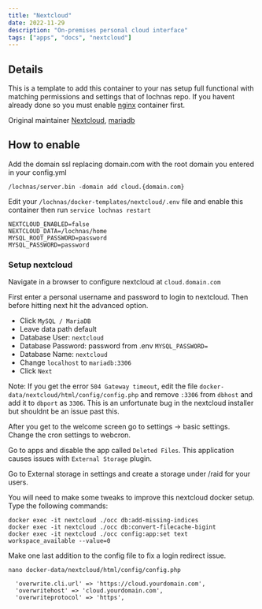 ```yaml
---
title: "Nextcloud"
date: 2022-11-29
description: "On-premises personal cloud interface"
tags: ["apps", "docs", "nextcloud"]
---
```


## Details

This is a template to add this container to your nas setup full functional with matching permissions and settings that of lochnas repo. If you havent already done so you must enable [nginx](/apps/nginx/) container first.

Original maintainer [Nextcloud](https://hub.docker.com/_/nextcloud), [mariadb](https://hub.docker.com/_/mariadb)

## How to enable

Add the domain ssl replacing domain.com with the root domain you entered in your config.yml

```
/lochnas/server.bin -domain add cloud.{domain.com}
```

Edit your `/lochnas/docker-templates/nextcloud/.env` file and enable this container then run `service lochnas restart`

```
NEXTCLOUD_ENABLED=false
NEXTCLOUD_DATA=/lochnas/home
MYSQL_ROOT_PASSWORD=password
MYSQL_PASSWORD=password
```

### Setup nextcloud

Navigate in a browser to configure nextcloud at `cloud.domain.com`

First enter a personal username and password to login to nextcloud. Then before hitting next hit the advanced option.

 - Click `MySQL / MariaDB`
 - Leave data path default
 - Database User: `nextcloud`
 - Database Password: password from .env `MYSQL_PASSWORD=`
 - Database Name: `nextcloud`
 - Change `localhost` to `mariadb:3306`
 - Click `Next`
 
Note: If you get the error `504 Gateway timeout`, edit the file `docker-data/nextcloud/html/config/config.php` and remove `:3306` from `dbhost` and add it to `dbport` as `3306`. This is an unfortunate bug in the nextcloud installer but shouldnt be an issue past this.

After you get to the welcome screen go to settings -> basic settings. Change the cron settings to webcron. 

Go to apps and disable the app called `Deleted Files`. This application causes issues with `External Storage` plugin.

Go to External storage in settings and create a storage under /raid for your users.

You will need to make some tweaks to improve this nextcloud docker setup. Type the following commands:

```
docker exec -it nextcloud ./occ db:add-missing-indices
docker exec -it nextcloud ./occ db:convert-filecache-bigint
docker exec -it nextcloud ./occ config:app:set text workspace_available --value=0
```

Make one last addition to the config file to fix a login redirect issue.

`nano docker-data/nextcloud/html/config/config.php`
```
  'overwrite.cli.url' => 'https://cloud.yourdomain.com',
  'overwritehost' => 'cloud.yourdomain.com',
  'overwriteprotocol' => 'https',
```
